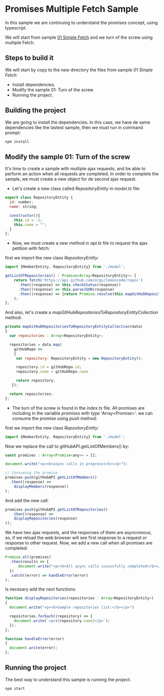 # Promises Multiple Fetch Sample

In this sample we are continuing to understand the promises concept, using typescript.

We will start from sample [01 Simple Fetch] and we turn of the screw using multiple Fetch.

[01 Simple Fetch]: https://github.com/Lemoncode/promises-ts-samples/tree/master/01%20Simple%20Fetch "Lemoncode GitHub"


## Steps to build it

We will start by copy to the new directory the files from sample _01 Simple Fetch_:

- Install dependencies.
- Modify the sample 01: Turn of the screw
- Running the project.


## Building the project

We are going to install the dependencies. In this case, we have de same dependencies like the lastest sample, then we must run in command prompt:

```bash
npm install
```

## Modify the sample 01: Turn of the screw

It's time to create a sample with multiple ajax requests, and be able to perform an action when all requests are completed. In order to complete the sample, we must create a new object for de second ajax request.

- Let's create a new class called _RepositoryEntity_ in _model.ts_ file:

```javascript
export class RepositoryEntity {
  id: number;
  name: string;

  constructor(){
    this.id = -1;
    this.name = "";
  }
};
```
- Now, we must create a new method in _api.ts_ file to request the ajax petition with fetch:

first we import the new class _RepositoryEntity_:
```javascript
import {MemberEntity, RepositoryEntity} from './model';
```

```javascript
getListOfRepositories() : Promise<Array<RepositoryEntity>> {
    return fetch('https://api.github.com/orgs/lemoncode/repos')
      .then((response) => this.checkStatus(response))
      .then((response) => this.parseJSON(response)
      .then((response) => {return Promise.resolve(this.mapGitHubRepositoriesToRepositoryEntityCollection(response))})
    );
};
```
And also, let's create a _mapGitHubRepositoriesToRepositoryEntityCollection_ method:

```javascript
private mapGitHubRepositoriesToRepositoryEntityCollection(data)
{
  var repositories : Array<RepositoryEntity>;

  repositories = data.map(
    gitHubRepo =>
    {
     var repository: RepositoryEntity = new RepositoryEntity();

     repository.id = gitHubRepo.id;
     repository.name = gitHubRepo.name

     return repository;
   });

  return repositories;
};
```

- The turn of the screw is found in the _index.ts_ file. All promises are including in the variable *promises* with type 'Array<Promise<any>>'.
we can consume the promise using *push* method:

first we import the new class _RepositoryEntity_:
```javascript
import {MemberEntity, RepositoryEntity} from './model';
```
Now we replace the call to gitHubAPI.getListOfMembers() by:

```javascript
const promises : Array<Promise<any>> = [];

document.write("<p><b>async calls in progress</b></p>");

// Consuming the promise
promises.push(gitHubAPI.getListOfMembers()
  .then((response) =>
    displayMembers(response))
);
```

And add the new call:
```javascript
promises.push(gitHubAPI.getListOfRepositories()
   .then((response) =>
    displayRepositories(response)
));
```

We have two ajax requests, and the responses of them are asyncronous, so, if we reload the web browser will see first response to a request or response to other request.
Now, we add a new call when all promises are completed:
```javascript
Promise.all(promises)
  .then(results => {
      document.write("<p><b>All async calls sucessfully completed</b></p>");
  })
  .catch((error) => handleError(error)
);
```
Is necesary add the next functions:
```javascript
function displayRepositories(repositories : Array<RepositoryEntity>)
{
  document.write("<p><b>Sample repositories list:</b></p>")

  repositories.forEach((repository) => {
    document.write(`<p>${repository.name}</p>`);
  });
};

function handleError(error)
{
  document.write(error);
};
```

## Running the project

The best way to understand this sample is running the project.

```bash
npm start
```
